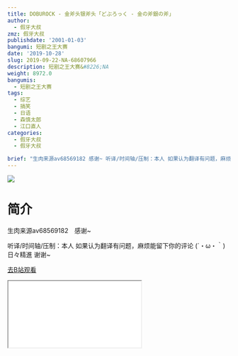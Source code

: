 ```yaml
---
title: DOBUROCK - 金斧头银斧头「どぶろっく - 金の斧銀の斧」
author:
  - 假牙大叔
zmz: 假牙大叔
publishdate: '2001-01-03'
bangumi: 短剧之王大赛
date: '2019-10-28'
slug: 2019-09-22-NA-68607966
description: 短剧之王大赛&#8226;NA
weight: 8972.0
bangumis:
  - 短剧之王大赛
tags:
  - 综艺
  - 搞笑
  - 日语
  - 森慎太郎
  - 江口直人
categories:
  - 假牙大叔
  - 假牙大叔

brief: "生肉来源av68569182 感谢~ 听译/时间轴/压制：本人 如果认为翻译有问题，麻烦能留下你的评论 (´・ω・｀)日々精進 谢谢~"
---
```

![](https://raw.githubusercontent.com/tcgriffith/owaraisite/master/static/tmpimg/4e99c5f305ecaecc8189e19bf3c96c376d8574c4.jpg.480.jpg)
# 简介  
生肉来源av68569182　感谢~

听译/时间轴/压制：本人
如果认为翻译有问题，麻烦能留下你的评论
(´・ω・｀)日々精進 谢谢~  

[去B站观看](https://www.bilibili.com/video/av68607966/)
<div class ="resp-container"><iframe class="testiframe" src="//player.bilibili.com/player.html?aid=68607966"", scrolling="no", allowfullscreen="true" > </iframe></div> 
